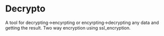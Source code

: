 # Decrypto
A tool for decrypting->encyrpting or encyrpting->decrypting any data and getting the result. Two way encryption using ssl_encryption.

